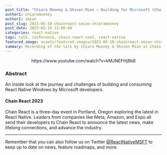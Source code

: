 ```yaml
---
post_title: "Chiara Mooney & Shiven Mian – Building for Microsoft (Chain React 2023)"
author1: chiaramooney
author2: smian
post_slug: 2023-05-18-chainreact-smian-chiaramooney
post_date: 2023-05-18 12:00:00
categories: react-native
tags: talk, conference, chain-react-conf, react-native
featured_image: assets/featured-images/2023-05-18-chainreact-smian-chiaramooney.jpg
summary: Recording of the talk by Chiara Mooney & Shiven Mian at Chain React Conf 2023, an inside look at the journey and challenges of building and consuming React Native Windows by Microsoft developers.
---
```


<p align="center">
https://www.youtube.com/watch?v=kMJNEFHj8b8
</p>

### Abstract

An inside look at the journey and challenges of building and consuming React Native Windows by Microsoft developers.

#### Chain React 2023

Chain React is a three-day event in Portland, Oregon exploring the latest in React Native. Leaders from companies like Meta, Amazon, and Expo all send their developers to Chain React to announce the latest news, make lifelong connections, and advance the industry.

---

Remember that you can also follow us on Twitter [@ReactNativeMSFT](https://twitter.com/reactnativemsft) to keep up to date on news, feature roadmaps, and more.
